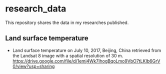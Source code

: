 # research_data
This repository shares the data in my researches published.


## Land surface temperature
- Land surface temperature on July 10, 2017, Beijing, China retrieved from the Landsat 8 image with a spatial resolution of 30 m.
https://drive.google.com/file/d/1emj4Wk7IhogBqoLmo9VbO7tLKIb6GrV0/view?usp=sharing
